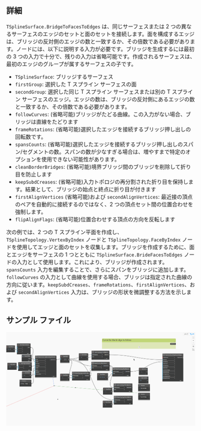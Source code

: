 <!--- Autodesk.DesignScript.Geometry.TSpline.TSplineSurface.BridgeFacesToEdges --->
<!--- DVNDD4ZUEDM4QCH35SLRIEZJLS266CIRRB7MZMMNDBI5W6UPBSQA --->
## 詳細
`TSplineSurface.BridgeToFacesToEdges` は、同じサーフェスまたは 2 つの異なるサーフェスのエッジのセットと面のセットを接続します。面を構成するエッジは、ブリッジの反対側のエッジの数と一致するか、その倍数である必要があります。ノードには、以下に説明する入力が必要です。ブリッジを生成するには最初の 3 つの入力で十分で、残りの入力は省略可能です。作成されるサーフェスは、最初のエッジのグループが属するサーフェスの子です。

- `TSplineSurface`: ブリッジするサーフェス
- `firstGroup`: 選択した T スプライン サーフェスの面
- `secondGroup`: 選択した同じ T スプライン サーフェスまたは別の T スプライン サーフェスのエッジ。エッジの数は、ブリッジの反対側にあるエッジの数と一致するか、その倍数である必要があります。
- `followCurves`: (省略可能)ブリッジがたどる曲線。この入力がない場合、ブリッジは直線をたどります
- `frameRotations`: (省略可能)選択したエッジを接続するブリッジ押し出しの回転数です。
- `spansCounts`: (省略可能)選択したエッジを接続するブリッジ押し出しのスパン/セグメントの数。スパンの数が少なすぎる場合は、増やすまで特定のオプションを使用できない可能性があります。
- `cleanBorderBridges`: (省略可能)境界ブリッジ間のブリッジを削除して折り目を防止します
- `keepSubdCreases`: (省略可能)入力トポロジの再分割された折り目を保持します。結果として、ブリッジの始点と終点に折り目が付きます
- `firstAlignVertices` (省略可能)および `secondAlignVertices`: 最近接の頂点のペアを自動的に接続するのではなく、2 つの頂点セット間の位置合わせを強制します。
- `flipAlignFlags`: (省略可能)位置合わせする頂点の方向を反転します


次の例では、2 つの T スプライン平面を作成し、`TSplineTopology.VertexByIndex` ノードと `TSplineTopology.FaceByIndex` ノードを使用してエッジと面のセットを収集します。ブリッジを作成するために、面とエッジをサーフェスの 1 つとともに `TSplineSurface.BrideFacesToEdges` ノードの入力として使用します。これにより、ブリッジが作成されます。`spansCounts` 入力を編集することで、さらにスパンをブリッジに追加します。`followCurves` の入力として曲線を使用する場合、ブリッジは指定された曲線の方向に従います。`keepSubdCreases`、`frameRotations`、`firstAlignVertices`、および `secondAlignVertices` 入力は、ブリッジの形状を微調整する方法を示します。

## サンプル ファイル

![BridgeFacesToEdges](./DVNDD4ZUEDM4QCH35SLRIEZJLS266CIRRB7MZMMNDBI5W6UPBSQA_img.gif)
